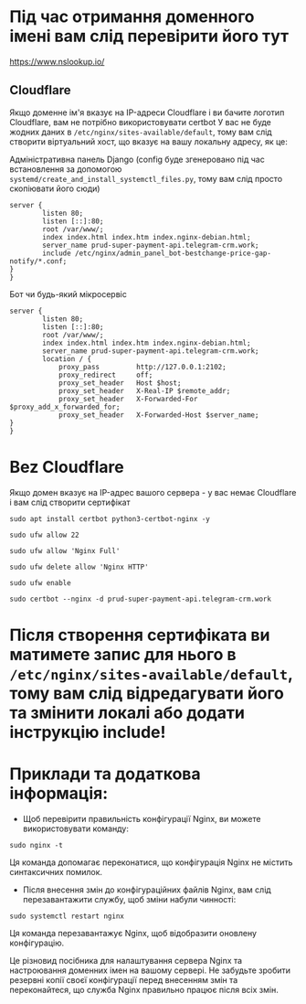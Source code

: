 # Під час отримання доменного імені вам слід перевірити його тут
https://www.nslookup.io/

## Cloudflare
Якщо доменне ім'я вказує на IP-адреси Cloudflare і ви бачите логотип Cloudflare, вам не потрібно використовувати certbot
У вас не буде жодних даних в `/etc/nginx/sites-available/default`, тому вам слід створити віртуальний хост, що вказує на вашу локальну адресу, як це:

Адміністративна панель Django (config буде згенеровано під час встановлення за допомогою `systemd/create_and_install_systemctl_files.py`, тому вам слід просто скопіювати його сюди)

```
server {
        listen 80;
        listen [::]:80;
        root /var/www/;
        index index.html index.htm index.nginx-debian.html;
        server_name prud-super-payment-api.telegram-crm.work;
        include /etc/nginx/admin_panel_bot-bestchange-price-gap-notify/*.conf;
}
}
```

Бот чи будь-який мікросервіс
```
server {
        listen 80;
        listen [::]:80;
        root /var/www/;
        index index.html index.htm index.nginx-debian.html;
        server_name prud-super-payment-api.telegram-crm.work;
        location / {
            proxy_pass         http://127.0.0.1:2102;
            proxy_redirect     off;
            proxy_set_header   Host $host;
            proxy_set_header   X-Real-IP $remote_addr;
            proxy_set_header   X-Forwarded-For $proxy_add_x_forwarded_for;
            proxy_set_header   X-Forwarded-Host $server_name;
}
}
```
# Bez Cloudflare
Якщо домен вказує на IP-адрес вашого сервера - у вас немає Cloudflare і вам слід створити сертифікат

`sudo apt install certbot python3-certbot-nginx -y`

`sudo ufw allow 22`

`sudo ufw allow 'Nginx Full'`

`sudo ufw delete allow 'Nginx HTTP'`

`sudo ufw enable`

`sudo certbot --nginx -d prud-super-payment-api.telegram-crm.work`

# Після створення сертифіката ви матимете запис для нього в `/etc/nginx/sites-available/default`, тому вам слід відредагувати його та змінити локалі або додати інструкцію include!


# Приклади та додаткова інформація:

- Щоб перевірити правильність конфігурації Nginx, ви можете використовувати команду:
```
sudo nginx -t
```

Ця команда допомагає переконатися, що конфігурація Nginx не містить синтаксичних помилок.

- Після внесення змін до конфігураційних файлів Nginx, вам слід перезавантажити службу, щоб зміни набули чинності:
```
sudo systemctl restart nginx
```

Ця команда перезавантажує Nginx, щоб відобразити оновлену конфігурацію.

Це різновид посібника для налаштування сервера Nginx та настроювання доменних імен на вашому сервері. Не забудьте зробити резервні копії своєї конфігурації перед внесенням змін та переконайтеся, що служба Nginx правильно працює після всіх змін.